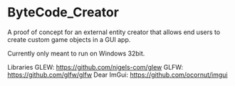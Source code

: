 # ByteCode_Creator
A proof of concept for an external entity creator that allows end users to create custom game objects in a GUI app.

Currently only meant to run on Windows 32bit.

Libraries
GLEW: https://github.com/nigels-com/glew
GLFW: https://github.com/glfw/glfw
Dear ImGui: https://github.com/ocornut/imgui
